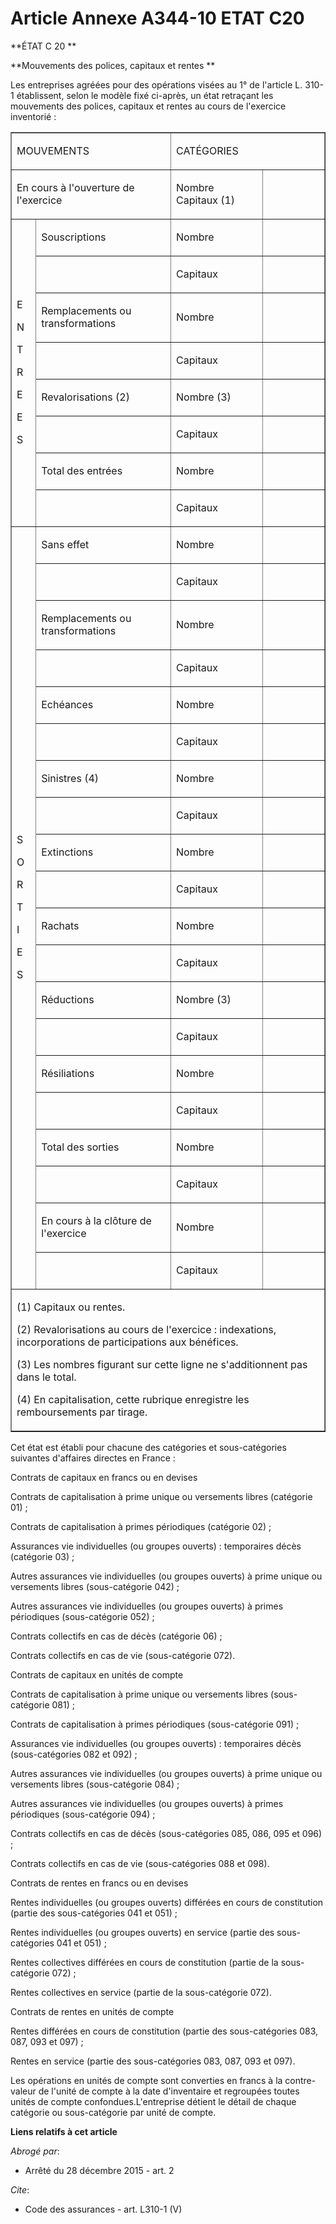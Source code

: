 # Article Annexe A344-10 ETAT C20

**ÉTAT C 20 **

**Mouvements des polices, capitaux et rentes **

Les entreprises agréées pour des opérations visées au 1° de l'article L. 310-1 établissent, selon le modèle fixé ci-après, un
état retraçant les mouvements des polices, capitaux et rentes au cours de l'exercice inventorié : 

<table align="center" border="1" cellspacing="0" cellpadding="0">
  <tbody>
    <tr>
      <td width="281" colspan="2">

MOUVEMENTS 

</td>
      <td width="300" colspan="2">

CATÉGORIES 

</td>
    </tr>
    <tr>
      <td colspan="2" width="281">

En cours à l'ouverture de l'exercice 

</td>
      <td width="168">

Nombre Capitaux (1) 

</td>
      <td width="132">

</td>
    </tr>
    <tr>
      <td width="29" rowspan="8">

E 

N 

T 

R 

E 

E 

S 

</td>
      <td width="252">

Souscriptions 

</td>
      <td width="168">

Nombre 

</td>
      <td width="132">
    </td></tr>
    <tr>
      <td width="252">
      </td><td width="168">

Capitaux 

</td>
      <td width="132">
    </td></tr>
    <tr>
      <td width="252">

Remplacements ou transformations 

</td>
      <td width="168">

Nombre 

</td>
      <td width="132">
    </td></tr>
    <tr>
      <td width="252">
      </td><td width="168">

Capitaux 

</td>
      <td width="132">
    </td></tr>
    <tr>
      <td width="252">

Revalorisations (2) 

</td>
      <td width="168">

Nombre (3) 

</td>
      <td width="132">
    </td></tr>
    <tr>
      <td width="252">
      </td><td width="168">

Capitaux 

</td>
      <td width="132">
    </td></tr>
    <tr>
      <td width="252">

Total des entrées 

</td>
      <td width="168">

Nombre 

</td>
      <td width="132">
    </td></tr>
    <tr>
      <td width="252">
      </td><td width="168">

Capitaux 

</td>
      <td width="132">
    </td></tr>
    <tr>
      <td rowspan="20" width="29">

S 

O 

R 

T 

I 

E 

S 

</td>
      <td width="252">

Sans effet 

</td>
      <td width="168">

Nombre 

</td>
      <td width="132">
    </td></tr>
    <tr>
      <td width="252">
      </td><td width="168">

Capitaux 

</td>
      <td width="132">
    </td></tr>
    <tr>
      <td width="252">

Remplacements ou transformations 

</td>
      <td width="168">

Nombre 

</td>
      <td width="132">
    </td></tr>
    <tr>
      <td width="252">
      </td><td width="168">

Capitaux 

</td>
      <td width="132">
    </td></tr>
    <tr>
      <td width="252">

Echéances 

</td>
      <td width="168">

Nombre 

</td>
      <td width="132">
    </td></tr>
    <tr>
      <td width="252">
      </td><td width="168">

Capitaux 

</td>
      <td width="132">
    </td></tr>
    <tr>
      <td width="252">

Sinistres (4) 

</td>
      <td width="168">

Nombre 

</td>
      <td width="132">
    </td></tr>
    <tr>
      <td width="252">
      </td><td width="168">

Capitaux 

</td>
      <td width="132">
    </td></tr>
    <tr>
      <td width="252">

Extinctions 

</td>
      <td width="168">

Nombre 

</td>
      <td width="132">
    </td></tr>
    <tr>
      <td width="252">
      </td><td width="168">

Capitaux 

</td>
      <td width="132">
    </td></tr>
    <tr>
      <td width="252">

Rachats 

</td>
      <td width="168">

Nombre 

</td>
      <td width="132">
    </td></tr>
    <tr>
      <td width="252">
      </td><td width="168">

Capitaux 

</td>
      <td width="132">
    </td></tr>
    <tr>
      <td width="252">

Réductions 

</td>
      <td width="168">

Nombre (3) 

</td>
      <td width="132">
    </td></tr>
    <tr>
      <td width="252">
      </td><td width="168">

Capitaux 

</td>
      <td width="132">
    </td></tr>
    <tr>
      <td width="252">

Résiliations 

</td>
      <td width="168">

Nombre 

</td>
      <td width="132">
    </td></tr>
    <tr>
      <td width="252">
      </td><td width="168">

Capitaux 

</td>
      <td width="132">
    </td></tr>
    <tr>
      <td width="252">

Total des sorties 

</td>
      <td width="168">

Nombre 

</td>
      <td width="132">
    </td></tr>
    <tr>
      <td width="252">
      </td><td width="168">

Capitaux 

</td>
      <td width="132">
    </td></tr>
    <tr>
      <td width="252">

En cours à la clôture de l'exercice 

</td>
      <td width="168">

Nombre 

</td>
      <td width="132">
    </td></tr>
    <tr>
      <td width="252">
      </td><td width="168">

Capitaux 

</td>
      <td width="132">
    </td></tr>
    <tr>
      <td width="581" valign="top" colspan="4">

(1) Capitaux ou rentes. 

(2) Revalorisations au cours de l'exercice : indexations, incorporations de participations aux bénéfices. 

(3) Les nombres figurant sur cette ligne ne s'additionnent pas dans le total. 

(4) En capitalisation, cette rubrique enregistre les remboursements par tirage. 

</td>
    </tr>
  </tbody>
</table>

Cet état est établi pour chacune des catégories et sous-catégories suivantes d'affaires directes en France : 

Contrats de capitaux en francs ou en devises 

Contrats de capitalisation à prime unique ou versements libres (catégorie 01) ; 

Contrats de capitalisation à primes périodiques (catégorie 02) ; 

Assurances vie individuelles (ou groupes ouverts) : temporaires décès (catégorie 03) ; 

Autres assurances vie individuelles (ou groupes ouverts) à prime unique ou versements libres (sous-catégorie 042) ; 

Autres assurances vie individuelles (ou groupes ouverts) à primes périodiques (sous-catégorie 052) ; 

Contrats collectifs en cas de décès (catégorie 06) ; 

Contrats collectifs en cas de vie (sous-catégorie 072). 

Contrats de capitaux en unités de compte 

Contrats de capitalisation à prime unique ou versements libres (sous-catégorie 081) ; 

Contrats de capitalisation à primes périodiques (sous-catégorie 091) ; 

Assurances vie individuelles (ou groupes ouverts) : temporaires décès (sous-catégories 082 et 092) ; 

Autres assurances vie individuelles (ou groupes ouverts) à prime unique ou versements libres (sous-catégorie 084) ; 

Autres assurances vie individuelles (ou groupes ouverts) à primes périodiques (sous-catégorie 094) ; 

Contrats collectifs en cas de décès (sous-catégories 085, 086, 095 et 096) ; 

Contrats collectifs en cas de vie (sous-catégories 088 et 098). 

Contrats de rentes en francs ou en devises 

Rentes individuelles (ou groupes ouverts) différées en cours de constitution (partie des sous-catégories 041 et 051) ; 

Rentes individuelles (ou groupes ouverts) en service (partie des sous-catégories 041 et 051) ; 

Rentes collectives différées en cours de constitution (partie de la sous-catégorie 072) ; 

Rentes collectives en service (partie de la sous-catégorie 072). 

Contrats de rentes en unités de compte 

Rentes différées en cours de constitution (partie des sous-catégories 083, 087, 093 et 097) ; 

Rentes en service (partie des sous-catégories 083, 087, 093 et 097). 

Les opérations en unités de compte sont converties en francs à la contre-valeur de l'unité de compte à la date d'inventaire
et regroupées toutes unités de compte confondues.L'entreprise détient le détail de chaque catégorie ou sous-catégorie par
unité de compte.

**Liens relatifs à cet article**

_Abrogé par_:

  - Arrêté du 28 décembre 2015 - art. 2

_Cite_:

  - Code des assurances - art. L310-1 (V)
